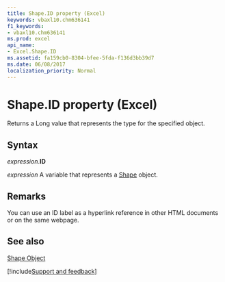 ```yaml
---
title: Shape.ID property (Excel)
keywords: vbaxl10.chm636141
f1_keywords:
- vbaxl10.chm636141
ms.prod: excel
api_name:
- Excel.Shape.ID
ms.assetid: fa159cb0-8304-bfee-5fda-f136d3bb39d7
ms.date: 06/08/2017
localization_priority: Normal
---
```



# Shape.ID property (Excel)

Returns a Long value that represents the type for the specified object.


## Syntax

_expression_.**ID**

_expression_ A variable that represents a [Shape](Excel.Shape.md) object.


## Remarks

You can use an ID label as a hyperlink reference in other HTML documents or on the same webpage.


## See also


[Shape Object](Excel.Shape.md)

[!include[Support and feedback](~/includes/feedback-boilerplate.md)]